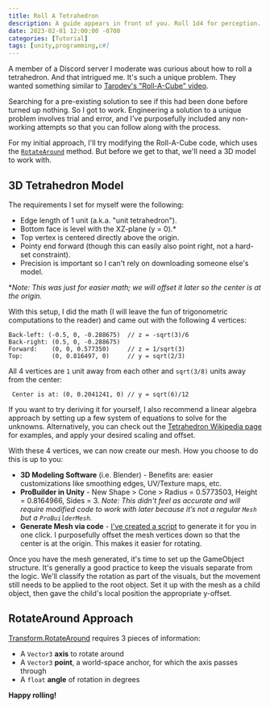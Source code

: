 ```yaml
---
title: Roll A Tetrahedron
description: A guide appears in front of you. Roll 1d4 for perception.
date: 2023-02-01 12:00:00 -0700
categories: [Tutorial]
tags: [unity,programming,c#]
---
```


A member of a Discord server I moderate was curious about how to roll a tetrahedron. And that intrigued me. It's such a unique problem.
They wanted something similar to [Tarodev's "Roll-A-Cube" video](https://www.youtube.com/watch?v=V9rVZ9mf0uA).

Searching for a pre-existing solution to see if this had been done before turned up nothing.
So I got to work.
Engineering a solution to a unique problem involves trial and error,
and I've purposefully included any non-working attempts so that you can follow along with the process.

For my initial approach, I'll try modifying the Roll-A-Cube code, which uses the [`RotateAround`](https://docs.unity3d.com/ScriptReference/Transform.RotateAround.html) method.
But before we get to that, we'll need a 3D model to work with.

## 3D Tetrahedron Model

The requirements I set for myself were the following:

- Edge length of 1 unit (a.k.a. "unit tetrahedron").
- Bottom face is level with the XZ-plane (y = 0).\*
- Top vertex is centered directly above the origin.
- Pointy end forward (though this can easily also point right, not a hard-set constraint).
- Precision is important so I can't rely on downloading someone else's model.

\**Note: This was just for easier math; we will offset it later so the center is at the origin.*

With this setup, I did the math (I will leave the fun of trigonometric computations to the reader) and came out with the following 4 vertices:
```
Back-left: (-0.5, 0, -0.288675)  // z = -sqrt(3)/6
Back-right: (0.5, 0, -0.288675)
Forward:    (0, 0, 0.577350)     // z = 1/sqrt(3)
Top:        (0, 0.816497, 0)     // y = sqrt(2/3)
```

All 4 vertices are `1` unit away from each other and `sqrt(3/8)` units away from the center:

```
 Center is at: (0, 0.2041241, 0) // y = sqrt(6)/12
```

If you want to try deriving it for yourself, I also recommend a linear algebra approach by setting up a few system of equations to solve for the unknowns.
Alternatively, you can check out the [Tetrahedron Wikipedia page](https://en.wikipedia.org/wiki/Tetrahedron#Coordinates_for_a_regular_tetrahedron) for examples, and apply your desired scaling and offset.

With these 4 vertices, we can now create our mesh. How you choose to do this is up to you:
- **3D Modeling Software** (i.e. Blender) - Benefits are: easier customizations like smoothing edges, UV/Texture maps, etc.
- **ProBuilder in Unity** - New Shape > Cone > Radius = 0.5773503, Height = 0.8164966, Sides = 3.
*Note: This didn't feel as accurate and will require modified code to work with later because it’s not a regular `Mesh` but a `ProBuilderMesh`.*
- **Generate Mesh via code** - [I've created a script](https://gist.github.com/Libberator/26c9176e4e51d7a52481ab90175d265d#file-tetrahedronmeshcreator-cs) to generate it for you in one click. 
I purposefully offset the mesh vertices down so that the center is at the origin. This makes it easier for rotating.

Once you have the mesh generated, it's time to set up the GameObject structure.
It's generally a good practice to keep the visuals separate from the logic.
We'll classify the rotation as part of the visuals, but the movement still needs to be applied to the root object.
Set it up with the mesh as a child object, then gave the child's local position the appropriate y-offset.

## RotateAround Approach

[Transform.RotateAround](https://docs.unity3d.com/ScriptReference/Transform.RotateAround.html) requires 3 pieces of information:
- A `Vector3` **axis** to rotate around
- A `Vector3` **point**, a world-space anchor, for which the axis passes through
- A `float` **angle** of rotation in degrees



**Happy rolling!**
